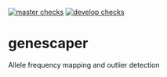
[![master checks](https://github.com/mrc-ide/genescaper/workflows/master_build/badge.svg)](https://github.com/mrc-ide/genescaper/actions)
[![develop checks](https://github.com/mrc-ide/genescaper/workflows/develop_build/badge.svg)](https://github.com/mrc-ide/genescaper/actions)

# genescaper
Allele frequency mapping and outlier detection
